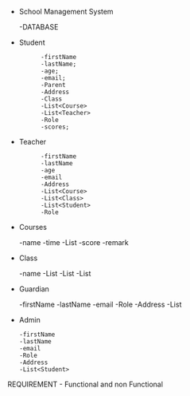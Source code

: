 - School Management System
    

    -DATABASE

- Student
  
            -firstName
            -lastName;
            -age;
            -email;
            -Parent
            -Address
            -Class
            -List<Course>
            -List<Teacher>
            -Role
            -scores;
- Teacher
  
            -firstName
            -lastName
            -age
            -email
            -Address
            -List<Course>
            -List<Class>
            -List<Student>
            -Role
        

- Courses


    -name
    -time
    -List<Student>
    -score
    -remark
  
- Class


    -name
    -List<Course>
    -List<Student>
    -List<Teacher>
  
      
- Guardian


    -firstName
    -lastName
    -email
    -Role
    -Address
    -List<Student>




- Admin


      -firstName
      -lastName
      -email
      -Role
      -Address
      -List<Student>





REQUIREMENT - Functional and non Functional